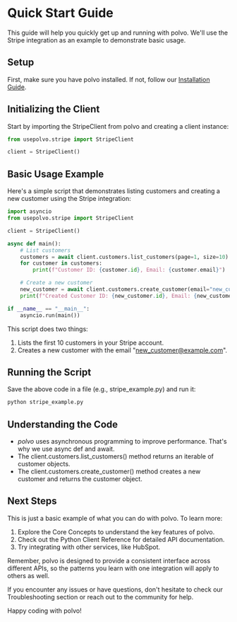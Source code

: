 # Quick Start Guide

This guide will help you quickly get up and running with polvo. We'll use the Stripe integration as an example to demonstrate basic usage.

## Setup

First, make sure you have polvo installed. If not, follow our [Installation Guide](./installation).

## Initializing the Client

Start by importing the StripeClient from polvo and creating a client instance:

```python
from usepolvo.stripe import StripeClient

client = StripeClient()
```

## Basic Usage Example

Here's a simple script that demonstrates listing customers and creating a new customer using the Stripe integration:

```python
import asyncio
from usepolvo.stripe import StripeClient

client = StripeClient()

async def main():
    # List customers
    customers = await client.customers.list_customers(page=1, size=10)
    for customer in customers:
        print(f"Customer ID: {customer.id}, Email: {customer.email}")

    # Create a new customer
    new_customer = await client.customers.create_customer(email="new_customer@example.com")
    print(f"Created Customer ID: {new_customer.id}, Email: {new_customer.email}")

if __name__ == "__main__":
    asyncio.run(main())
```

This script does two things:

1. Lists the first 10 customers in your Stripe account.
2. Creates a new customer with the email "new_customer@example.com".

## Running the Script

Save the above code in a file (e.g., stripe_example.py) and run it:

```python
python stripe_example.py
```

## Understanding the Code

- *polvo* uses asynchronous programming to improve performance. That's why we use async def and await.
- The client.customers.list_customers() method returns an iterable of customer objects.
- The client.customers.create_customer() method creates a new customer and returns the customer object.

## Next Steps

This is just a basic example of what you can do with polvo. To learn more:

1. Explore the Core Concepts to understand the key features of polvo.
2. Check out the Python Client Reference for detailed API documentation.
3. Try integrating with other services, like HubSpot.

Remember, polvo is designed to provide a consistent interface across different APIs, so the patterns you learn with one integration will apply to others as well.

If you encounter any issues or have questions, don't hesitate to check our Troubleshooting section or reach out to the community for help.

Happy coding with polvo!
